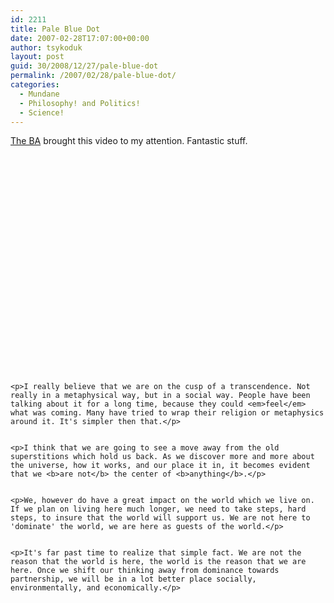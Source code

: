 ```yaml
---
id: 2211
title: Pale Blue Dot
date: 2007-02-28T17:07:00+00:00
author: tsykoduk
layout: post
guid: 30/2008/12/27/pale-blue-dot
permalink: /2007/02/28/pale-blue-dot/
categories:
  - Mundane
  - Philosophy! and Politics!
  - Science!
---
```

<p><a href="http://www.badastronomy.com/bablog/2007/02/27/pale-blue-dot/">The BA</a> brought this video to my attention. Fantastic stuff.</p>


<object width="425" height="350">
    <param name="movie" value="http://www.youtube.com/v/47EBLD-ISyc"></param>
    <param name="wmode" value="transparent"></param>
    <embed src="http://www.youtube.com/v/47EBLD-ISyc" type="application/x-shockwave-flash" wmode="transparent" width="425" height="350"></embed>
</object>

	<p>I really believe that we are on the cusp of a transcendence. Not really in a metaphysical way, but in a social way. People have been talking about it for a long time, because they could <em>feel</em> what was coming. Many have tried to wrap their religion or metaphysics around it. It's simpler then that.</p>


	<p>I think that we are going to see a move away from the old superstitions which hold us back. As we discover more and more about the universe, how it works, and our place it in, it becomes evident that we <b>are not</b> the center of <b>anything</b>.</p>


	<p>We, however do have a great impact on the world which we live on. If we plan on living here much longer, we need to take steps, hard steps, to insure that the world will support us. We are not here to 'dominate' the world, we are here as guests of the world.</p>


	<p>It's far past time to realize that simple fact. We are not the reason that the world is here, the world is the reason that we are here. Once we shift our thinking away from dominance towards partnership, we will be in a lot better place socially, environmentally, and economically.</p>